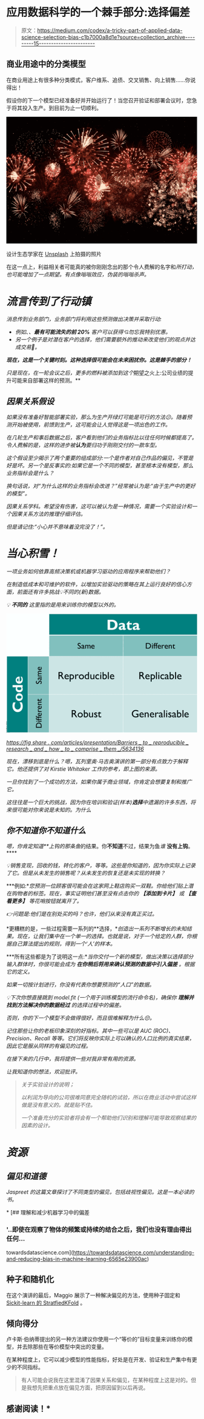 # 应用数据科学的一个棘手部分:选择偏差

> 原文：<https://medium.com/codex/a-tricky-part-of-applied-data-science-selection-bias-c1b7000a8d1e?source=collection_archive---------15----------------------->

## 商业用途中的分类模型

在商业用途上有很多种分类模式，客户维系、追债、交叉销售、向上销售……你说得出！

假设你的下一个模型已经准备好并开始运行了！当您召开验证和部署会议时，您急于将其投入生产。到目前为止一切顺利。

![](img/49ca2c0a51c9ac1ba57104338c265bd8.png)

设计生态学家在 [Unsplash](https://unsplash.com?utm_source=medium&utm_medium=referral) 上拍摄的照片

在这一点上，利益相关者可能真的被你刚刚念出的那个令人费解的名字和*所打动，也可能增加了一点期望。有点像嗡嗡效应，伪装的嗡嗡杀声。*

# *流言传到了行动镇*

*消息传到业务部门，业务部门将利用这些预测做出决策并采取行动:*

*   *例如*、*、**最有可能流失的前 20%** 客户可以获得💘勿忘我特别优惠。*
*   *另一个例子是对潜在客户的选择，他们需要额外的推动来改变他们的观点并达成交易🤝。*

***现在，这是一个关键时刻。这种选择很可能会在未来困扰你。这是棘手的部分！***

*只是现在，在一轮会议之后，更多的燃料被添加到这个*期望之火上:公司业绩的提升可能来自部署这样的预测。**

## *因果关系假设*

*如果没有准备好智能部署实验，那么为生产开绿灯可能是可行的方法😕。随着预测开始被使用，前馈到生产，这可能会让人觉得这是一项出色的工作。*

*在几轮生产和事后数据之后，客户看到他们的业务指标比以往任何时候都提高了。令人费解的是，这样的进步被**认为**要归功于刚刚交付的一款车型。*

*这个假设至少揭示了两个重要的组成部分:一个是作者对自己作品的偏见，不管是好是坏。另一个是反事实的:如果它是一个不同的模型，甚至根本没有模型，那么业务指标会是什么？*

*换句话说，对“为什么这样的业务指标会改进？”经常被认为是:“由于生产中的更好的模型”。*

*因果关系学科。希望没有伤害，这可以被认为是一种情况，需要一个实验设计和一个因果关系方法的推理仔细评估。*

*但是请记住:“小心并不意味着没完没了！”。*

# *当心积雪！*

*一项业务如何依靠高频决策机或机器学习驱动的应用程序来帮助他们？*

*在制造低成本和可维护的软件，以增加实验驱动的策略在其上运行良好的信心方面，前面还有许多挑战💡不同的(新)数据。*

*💡 ***不同的*** 这里指的是用来训练你的模型以外的。*

*![](img/c0302e16d448d7343f9e0ad45af9b3fd.png)*

*[https://fig share . com/articles/presentation/Barriers _ to _ reproducible _ research _ and _ how _ to _ comprise _ them _/5634136](https://figshare.com/articles/presentation/Barriers_to_reproducible_research_and_how_to_overcome_them_/5634136)*

*现在，漂移到底是什么？嗯，瓦列里奥·马吉奥演讲的第一部分有点致力于解释它。他还提供了对 Kirstie Whitaker 工作的参考，即上图的来源。*

*一旦你找到了一个成功的方法，如果你属于商业领域，你肯定会想要复制和推广它。*

*这往往是一个巨大的挑战，因为你在培训和验证(样本)**选择**中遗漏的许多东西，将来很可能对你来说是未知的。为什么*

## *你不知道你不知道什么*

*嗯，你肯定知道**上钩的那条鱼*的结果。你**不知道**不过，结果为鱼*谁* **没有上钩**。****

*💡销售变现，回收的钱，转化的客户，等等。这些是你知道的，因为你实际上记录了它。但是从未发生的销售呢？从未发生的恢复还是未实现的转换？*

***例如:**您预测一位顾客很可能会在这家网上鞋店购买一双鞋。你给他们贴上潜在购物者的标签。现在，事实证明他们甚至没有点击你的 ***【添加到卡片】*** 或 ***【查看更多】*** 等花哨按钮就离开了。*

*👉问题是:他们是在别处买的吗？也许，他们从来没有真正买过。*

*更糟糕的是，一些过程需要一系列的**选择，**创造出一系列不断增长的未知结果。现在，让我们集中在一个单一的选择。也就是说，对于一个给定的人群，你根据自己算法提出的规则，得到一个‘人’的样本。*

***所有这些都是为了说明这一点:**当你交付一个新的模型，做出决策以选择部分输入群体时，你很可能会成为 ***在你稍后将用来确认预测的数据中引入偏差*** 。根据它的定义。*

*如果一切按计划进行，你没有代表你想要预测的“人口”的数据。*

*💡下次你想直接跳到 *model.fit* (一个用于训练模型的流行命令名)，确保你 ***理解并找到方法解决你的数据经过*** 的选择过程中的偏差。*

*否则，你的下一个模型不会做得很好，而且很难解释为什么😔。*

*记住那些让你的老板印象深刻的好指标。其中一些可以是 AUC (ROC)、Precision、Recall 等等。它们将反映你实际上可以确认的人口比例的真实结果，因此它是服从同样的有偏见的过程。*

*在接下来的几行中，我将提供一些对我非常有用的资源。*

*让我知道你的想法，欢迎批评。*

> *关于实验设计的说明；*
> 
> *以利润为导向的公司很难同意完全随机的试验，所以在商业活动中尝试这样做是没有意义的。就是贴不住。*
> 
> *一个准备充分的实验者将会有一个帮助他们识别和理解可能导致观察结果的因素的设计。*

# *资源*

## *偏见和道德*

*Jaspreet 的这篇文章探讨了不同类型的偏见，包括歧视性偏见。这是一本必读的书。*

*[](https://towardsdatascience.com/understanding-and-reducing-bias-in-machine-learning-6565e23900ac) [## 理解和减少机器学习中的偏差

### '..即使在观察了物体的频繁或持续的结合之后，我们也没有理由得出任何…

towardsdatascience.com](https://towardsdatascience.com/understanding-and-reducing-bias-in-machine-learning-6565e23900ac) 

## 种子和随机化

在这个演讲的最后，Maggio 展示了一种解决偏见的方法，使用种子固定和 [Sickit-learn 的 StratfiedKFold](https://scikit-learn.org/stable/modules/generated/sklearn.model_selection.StratifiedKFold.html) 。

## 倾向得分

卢卡斯·伯纳蒂提出的另一种方法建议你使用一个“等价的”目标变量来训练你的模型，并去除那些在等价模型中突出的变量。

在某种程度上，它可以减少模型的性能指标，好处是在开发、验证和生产集中有更少的不同指标。

> 有人可能会说我在这里混淆了因果关系和偏见，在某种程度上这是对的。但是我想先把重点放在偏见方面，把原因留到以后再说。

## 感谢阅读！*